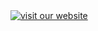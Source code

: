 <!--
<a id="your-logo" no-external="true" href="http://www.hl7.org">
<img height="50" alt="visit the hl7 website" width="42" src="assets/images/hl7-logo.png"/>
</a>

your logo here

[![visit our website](assets/images/org_logo.png)](your web site.html)
{: .img-responsive #org_logo}

can only resize using html  or css ;-(

-->


<a no-external="true" href="http://www.hl7.org/">
<img alt="visit our website" class="img-responsive project-logo" src="assets/images/org-logo.png"/>
</a>

